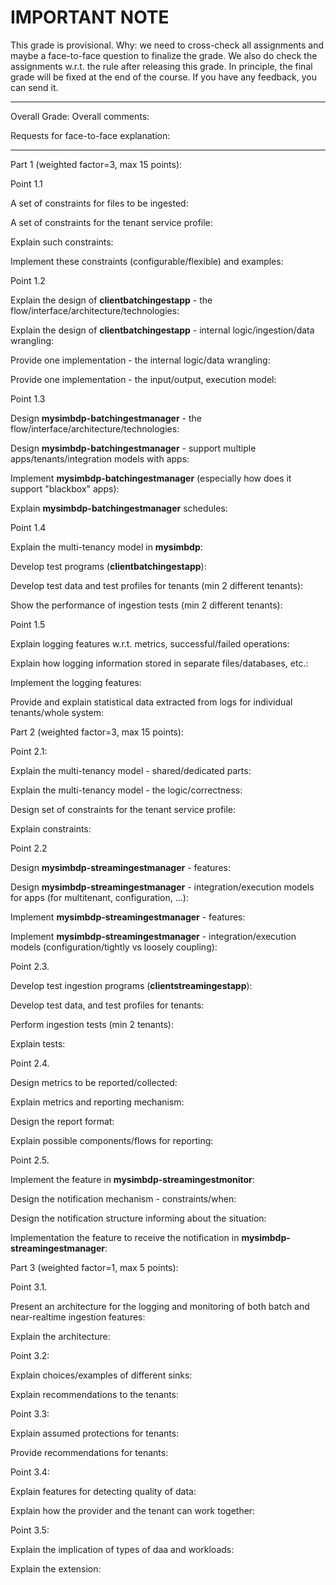 # IMPORTANT NOTE

This grade is provisional. Why: we need to cross-check all assignments and maybe a face-to-face question to finalize the grade. We also do check the assignments w.r.t. the rule after releasing this grade. In principle, the final grade will be fixed at the end of the course. If you have any feedback, you can send it.

----------------

Overall Grade:
Overall comments:

Requests for face-to-face explanation:

-----------------
Part 1 (weighted factor=3, max 15 points):

Point 1.1

A set of constraints for files to be ingested:

A set of constraints for the tenant service profile:

Explain such constraints:

Implement these constraints (configurable/flexible) and examples:


Point 1.2

Explain the design of **clientbatchingestapp**  - the flow/interface/architecture/technologies:

Explain the design of **clientbatchingestapp**  - internal logic/ingestion/data wrangling:


Provide one implementation - the internal logic/data wrangling:

Provide one implementation - the input/output, execution model:

Point 1.3

Design  **mysimbdp-batchingestmanager** - the flow/interface/architecture/technologies:

Design **mysimbdp-batchingestmanager** - support multiple apps/tenants/integration models with apps:


Implement **mysimbdp-batchingestmanager** (especially how does it support "blackbox" apps):

Explain **mysimbdp-batchingestmanager** schedules:


Point 1.4

Explain the multi-tenancy  model in **mysimbdp**:

Develop test programs (**clientbatchingestapp**):

Develop test data and test profiles for tenants (min 2 different tenants):

Show the performance of ingestion tests (min 2 different tenants):


Point 1.5

Explain logging features w.r.t. metrics, successful/failed operations:

Explain how logging information stored in separate files/databases, etc.:

Implement the logging features:

Provide and explain statistical data extracted from logs  for individual tenants/whole system:


Part 2 (weighted factor=3, max 15 points):


Point 2.1:

Explain the multi-tenancy model - shared/dedicated parts:

Explain the multi-tenancy model - the logic/correctness:

Design set of constraints for the tenant service profile:

Explain constraints:

Point 2.2

Design **mysimbdp-streamingestmanager** - features:

Design **mysimbdp-streamingestmanager** - integration/execution models for  apps (for multitenant, configuration, ...):

Implement **mysimbdp-streamingestmanager** - features:

Implement  **mysimbdp-streamingestmanager** - integration/execution models (configuration/tightly vs loosely coupling):


Point 2.3.

Develop test ingestion programs (**clientstreamingestapp**):

Develop test data, and test profiles for tenants:

Perform ingestion tests (min 2 tenants):

Explain tests:

Point 2.4.

Design metrics to be reported/collected:

Explain metrics and reporting mechanism:

Design the report format:

Explain possible components/flows for reporting:


Point 2.5.

Implement the feature in **mysimbdp-streamingestmonitor**:


Design the notification mechanism - constraints/when:

Design the notification structure informing about the situation:

Implementation the feature to receive the notification in **mysimbdp-streamingestmanager**:


Part 3 (weighted factor=1, max 5 points):


Point 3.1.

Present an architecture for the logging and monitoring of both batch and near-realtime ingestion features:

Explain the architecture:

Point 3.2:

Explain choices/examples of different sinks:

Explain recommendations to the tenants:

Point 3.3:

Explain assumed protections for tenants:

Provide recommendations for tenants:


Point 3.4:

Explain features for detecting quality of data:

Explain how the provider and the tenant can work together:

Point 3.5:

Explain the implication of types of daa and workloads:

Explain the extension:
